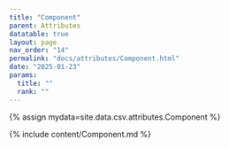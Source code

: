 ```yaml
---
title: "Component"
parent: Attributes
datatable: true
layout: page
nav_order: "14"
permalink: "docs/attributes/Component.html"
date: "2025-01-23"
params:
  title: ""
  rank: ""
---
```

{% assign mydata=site.data.csv.attributes.Component %} 

{% include content/Component.md %}
